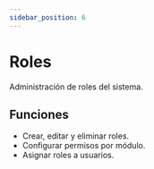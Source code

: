 ```yaml
---
sidebar_position: 6
---
```


# Roles

Administración de roles del sistema.

## Funciones

- Crear, editar y eliminar roles.
- Configurar permisos por módulo.
- Asignar roles a usuarios.


